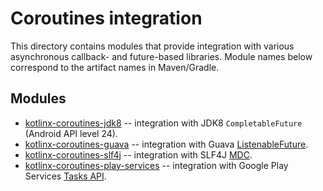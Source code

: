 # Coroutines integration

This directory contains modules that provide integration with various asynchronous callback- and future-based libraries.
Module names below correspond to the artifact names in Maven/Gradle.

## Modules

* [kotlinx-coroutines-jdk8](kotlinx-coroutines-jdk8/README.md) -- integration with JDK8 `CompletableFuture` (Android API level 24).
* [kotlinx-coroutines-guava](kotlinx-coroutines-guava/README.md) -- integration with Guava [ListenableFuture](https://github.com/google/guava/wiki/ListenableFutureExplained).
* [kotlinx-coroutines-slf4j](kotlinx-coroutines-slf4j/README.md) -- integration with SLF4J [MDC](https://logback.qos.ch/manual/mdc.html).
* [kotlinx-coroutines-play-services](kotlinx-coroutines-play-services) -- integration with Google Play Services [Tasks API](https://developers.google.com/android/guides/tasks).
